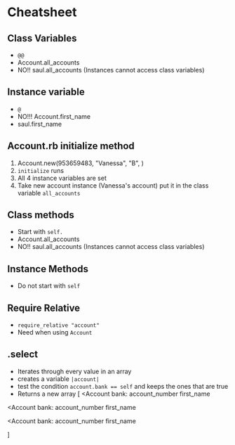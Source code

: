 # Cheatsheet

## Class Variables
  - `@@` 
  - Account.all_accounts
  - NO!! saul.all_accounts (Instances cannot access class variables)

## Instance variable
  - `@`
  - NO!!! Account.first_name
  - saul.first_name

## Account.rb initialize method
  1. Account.new(953659483, "Vanessa", "B", <Bank>)
  2. `initialize` runs
  3. All 4 instance variables are set
  4. Take new account instance (Vanessa's account) put it in the class variable `all_accounts`

## Class methods
 - Start with `self.`
 - Account.all_accounts
  - NO!! saul.all_accounts (Instances cannot access class variables)

## Instance Methods
  - Do not start with `self`

## Require Relative
  - `require_relative "account"`
  - Need when using `Account`

## .select
  - Iterates through every value in an array
  - creates a variable `|account|`
  - test the condition `account.bank == self` and keeps the ones that are true
  - Returns a new array
[
  <Account
    bank: <Bank>
    account_number
    first_name
  >
  <Account
    bank: <Bank>
    account_number
    first_name
  >
  <Account
    bank: <Bank>
    account_number
    first_name
  >
]